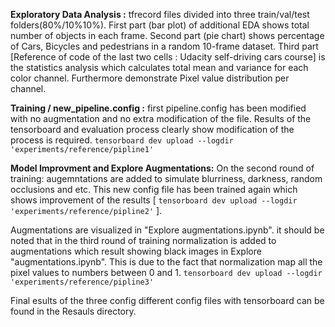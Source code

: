 **Exploratory Data Analysis :**
tfrecord files divided into three train/val/test folders(80%/10%10%).
First part (bar plot) of additional EDA shows total number of objects in each frame.
Second part (pie chart) shows percentage of Cars, Bicycles and pedestrians in a random 10-frame dataset.
Third part [Reference of code of the last two cells : Udacity self-driving cars course] is the statistics analysis which calculates total
mean and variance for each color channel. Furthermore demonstrate Pixel value distribution per channel.


**Training / new_pipeline.config :**
first pipeline.config has been modified with no augmentation and no extra modification of the file. 
Results of the tensorboard and evaluation process clearly show modification of the process is required.
`tensorboard dev upload --logdir 'experiments/reference/pipline1'`

**Model Improvment and Explore Augmentations:**
On the second round of training: augemntations are added to simulate blurriness, darkness, random occlusions and etc. This new config file has been trained again which shows improvement of the results [
`tensorboard dev upload --logdir 'experiments/reference/pipline2'` ].

Augmentations are visualized in "Explore augmentations.ipynb". it should be noted that in the third round of training normalization is added to augmentations which result showing black images in Explore "augmentations.ipynb". This is due to the fact that normalization map all the pixel values to numbers between 0 and 1.
`tensorboard dev upload --logdir 'experiments/reference/pipline3'`

Final esults of the three config different config files with tensorboard can be found in the Resauls directory.



